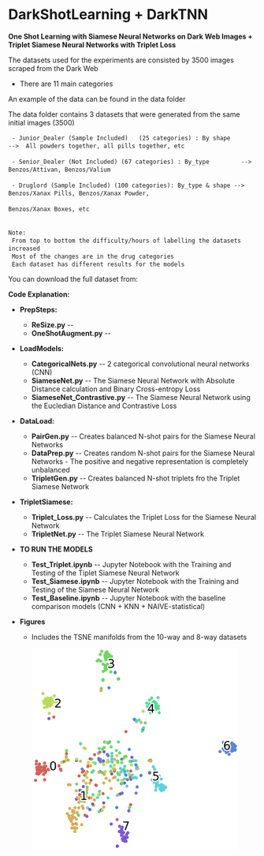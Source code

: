 # DarkShotLearning + DarkTNN
**One Shot Learning with Siamese Neural Networks on Dark Web Images + Triplet Siamese Neural Networks with Triplet Loss**

The datasets used for the experiments are consisted by 3500 images scraped from the Dark Web
  - There are 11 main categories
  
  
  
An example of the data can be found in the data folder

   The data folder contains 3 datasets that were generated from the same initial images (3500)
    
     - Junior_Dealer (Sample Included)   (25 categories) : By shape        -->  All powders together, all pills together, etc
     
     - Senior_Dealer (Not Included) (67 categories) : By_type         -->  Benzos/Attivan, Benzos/Valium
     
     - Druglord (Sample Included) (100 categories): By_type & shape -->  Benzos/Xanax Pills, Benzos/Xanax Powder, 
                                                                Benzos/Xanax Boxes, etc
     
     
    Note:
     From top to bottom the difficulty/hours of labelling the datasets increased
     Most of the changes are in the drug categories
     Each dataset has different results for the models
     
You can download the full dataset from:
      
      
      
**Code Explanation:**

- **PrepSteps:**
  - **ReSize.py**  --
  - **OneShotAugment.py**  --

- **LoadModels:**
  - **CategoricalNets.py** -- 2 categorical convolutional neural networks (CNN) 
  - **SiameseNet.py**  -- The Siamese Neural Network with Absolute Distance calculation and Binary Cross-entropy Loss
  - **SiameseNet_Contrastive.py** -- The Siamese Neural Network using the Eucledian Distance and Contrastive Loss
  
- **DataLoad:**
  - **PairGen.py** -- Creates balanced N-shot pairs for the Siamese Neural Networks
  - **DataPrep.py** -- Creates random N-shot pairs for the Siamese Neural Networks - The positive and negative representation is                          completely unbalanced
  - **TripletGen.py** -- Creates balanced N-shot triplets fro the Triplet Siamese Network
  
- **TripletSiamese:**
  - **Triplet_Loss.py** -- Calculates the Triplet Loss for the Siamese Neural Network
  - **TripletNet.py** -- The Triplet Siamese Neural Network
  
  
- **TO RUN THE MODELS**
  - **Test_Triplet.ipynb**  -- Jupyter Notebook with the Training and Testing of the Tiplet Siamese Neural Network
  - **Test_Siamese.ipynb**  -- Jupyter Notebook with the Training and Testing of the Siamese Neural Network
  - **Test_Baseline.ipynb** -- Jupyter Notebook with the baseline comparison models (CNN + KNN + NAIVE-statistical)
  
  
  
- **Figures**
  - Includes the TSNE manifolds from the 10-way and 8-way datasets
  
    
    ![alt text](https://github.com/DimosMellios/DarkShotLearning/blob/master/Figures/8-way-100epochs.png)

